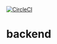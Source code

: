 [![CircleCI](https://circleci.com/gh/ece651-project/backend.svg?style=svg)](https://circleci.com/gh/ece651-project/backend)

# backend